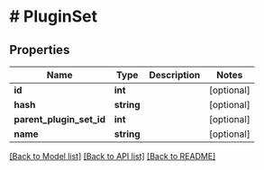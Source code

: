 # # PluginSet

## Properties

Name | Type | Description | Notes
------------ | ------------- | ------------- | -------------
**id** | **int** |  | [optional]
**hash** | **string** |  | [optional]
**parent_plugin_set_id** | **int** |  | [optional]
**name** | **string** |  | [optional]

[[Back to Model list]](../../README.md#models) [[Back to API list]](../../README.md#endpoints) [[Back to README]](../../README.md)
